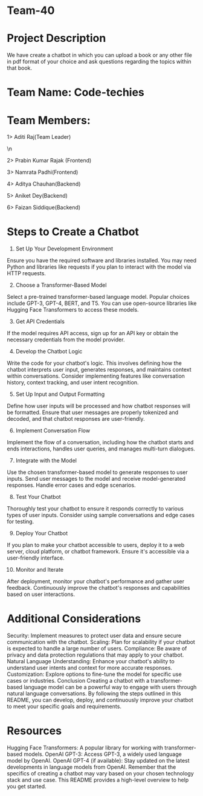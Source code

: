 # Team-40

# Project Description

We have create a chatbot in which you can upload a book or any other file in pdf format of your choice and ask questions regarding the topics within that book.

# Team Name: Code-techies

# Team Members:

<p>1> Aditi Raj(Team Leader)</p>\n
<p>2> Prabin Kumar Rajak (Frontend)</p>
<p>3> Namrata Padhi(Frontend)</p>
<p>4> Aditya Chauhan(Backend)</p>
<p>5> Aniket Dey(Backend) </p>
<p>6> Faizan Siddique(Backend)</p>

# Steps to Create a Chatbot

1. Set Up Your Development Environment

Ensure you have the required software and libraries installed. You may need Python and libraries like requests if you plan to interact with the model via HTTP requests.

2. Choose a Transformer-Based Model

Select a pre-trained transformer-based language model. Popular choices include GPT-3, GPT-4, BERT, and T5. You can use open-source libraries like Hugging Face Transformers to access these models.

3. Get API Credentials

If the model requires API access, sign up for an API key or obtain the necessary credentials from the model provider.

4. Develop the Chatbot Logic

Write the code for your chatbot's logic. This involves defining how the chatbot interprets user input, generates responses, and maintains context within conversations. Consider implementing features like conversation history, context tracking, and user intent recognition.

5. Set Up Input and Output Formatting

Define how user inputs will be processed and how chatbot responses will be formatted. Ensure that user messages are properly tokenized and decoded, and that chatbot responses are user-friendly.

6. Implement Conversation Flow

Implement the flow of a conversation, including how the chatbot starts and ends interactions, handles user queries, and manages multi-turn dialogues.

7. Integrate with the Model

Use the chosen transformer-based model to generate responses to user inputs. Send user messages to the model and receive model-generated responses. Handle error cases and edge scenarios.

8. Test Your Chatbot

Thoroughly test your chatbot to ensure it responds correctly to various types of user inputs. Consider using sample conversations and edge cases for testing.

9. Deploy Your Chatbot

If you plan to make your chatbot accessible to users, deploy it to a web server, cloud platform, or chatbot framework. Ensure it's accessible via a user-friendly interface.

10. Monitor and Iterate

After deployment, monitor your chatbot's performance and gather user feedback. Continuously improve the chatbot's responses and capabilities based on user interactions.

# Additional Considerations

Security: Implement measures to protect user data and ensure secure communication with the chatbot.
Scaling: Plan for scalability if your chatbot is expected to handle a large number of users.
Compliance: Be aware of privacy and data protection regulations that may apply to your chatbot.
Natural Language Understanding: Enhance your chatbot's ability to understand user intents and context for more accurate responses.
Customization: Explore options to fine-tune the model for specific use cases or industries.
Conclusion
Creating a chatbot with a transformer-based language model can be a powerful way to engage with users through natural language conversations. By following the steps outlined in this README, you can develop, deploy, and continuously improve your chatbot to meet your specific goals and requirements.

# Resources
Hugging Face Transformers: A popular library for working with transformer-based models.
OpenAI GPT-3: Access GPT-3, a widely used language model by OpenAI.
OpenAI GPT-4 (if available): Stay updated on the latest developments in language models from OpenAI.
Remember that the specifics of creating a chatbot may vary based on your chosen technology stack and use case. This README provides a high-level overview to help you get started.




